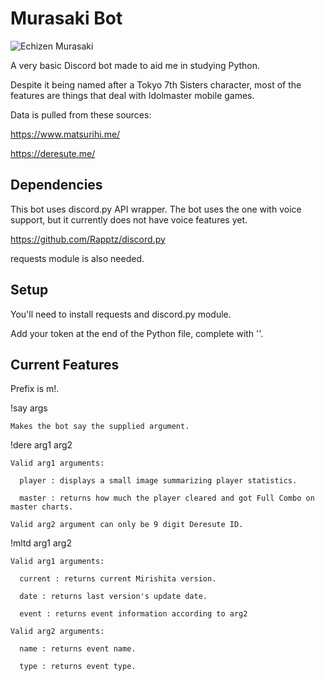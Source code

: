 # Murasaki Bot

![Echizen Murasaki](https://i.imgur.com/m3Pco1h.jpg)


A very basic Discord bot made to aid me in studying Python.

Despite it being named after a Tokyo 7th Sisters character, most of the features are things that deal with Idolmaster mobile games.

Data is pulled from these sources:

https://www.matsurihi.me/

https://deresute.me/


## Dependencies

This bot uses discord.py API wrapper.
The bot uses the one with voice support, but it currently does not have voice features yet.

https://github.com/Rapptz/discord.py

requests module is also needed.

## Setup

You'll need to install requests and discord.py module.

Add your token at the end of the Python file, complete with ''.

## Current Features

Prefix is m!.

!say args

    Makes the bot say the supplied argument.

!dere arg1 arg2

    Valid arg1 arguments:

      player : displays a small image summarizing player statistics.

      master : returns how much the player cleared and got Full Combo on master charts.

    Valid arg2 argument can only be 9 digit Deresute ID.

!mltd arg1 arg2

    Valid arg1 arguments:

      current : returns current Mirishita version.

      date : returns last version's update date.

      event : returns event information according to arg2

    Valid arg2 arguments:

      name : returns event name.

      type : returns event type.
